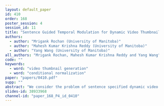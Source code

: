 ```yaml
---
layout: default_paper
id: 410
order: 168
poster_session: 4
session_id: 11
title: "Sentence Guided Temporal Modulation for Dynamic Video Thumbnail Generation"
authors:
  - author: "Mrigank Rochan (University of Manitoba)"
  - author: "Mahesh Kumar Krishna Reddy (University of Manitoba)"
  - author: "Yang Wang (University of Manitoba)"
all_authors: "Mrigank Rochan, Mahesh Kumar Krishna Reddy and Yang Wang"
code: ""
keywords:
  - word: "video thumbnail generation"
  - word: "conditional normalization"
paper: "papers/0410.pdf"
supp: ""
abstract: "We consider the problem of sentence specified dynamic video thumbnail generation. Given an input video and a user query sentence, the goal is to generate a video thumbnail that not only provides the preview of the video content, but also semantically corresponds to the sentence. In this paper, we propose a sentence guided temporal modulation (SGTM) mechanism that utilizes the sentence embedding to modulate the normalized temporal activations of the video thumbnail generation network. Unlike the existing state-of-the-art method that uses recurrent architectures, we propose a non-recurrent framework that is simple and allows much more parallelization. Extensive experiments and analysis on a large-scale dataset demonstrate the effectiveness of our framework."
slides-id: 38933968
channel-id: "paper_168_P4_id_0410"
---
```

